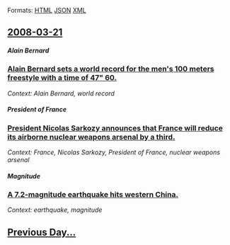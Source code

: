 
Formats: [HTML](2008/03/21/index.html)  [JSON](2008/03/21/index.json)  [XML](2008/03/21/index.xml)  

## [2008-03-21](/news/2008/03/21/index.md)

##### Alain Bernard
### [ Alain Bernard sets a world record for the men's 100 meters freestyle with a time of 47" 60. ](/news/2008/03/21/alain-bernard-sets-a-world-record-for-the-men-s-100-meters-freestyle-with-a-time-of-47-60.md)
_Context: Alain Bernard, world record_

##### President of France
### [ President Nicolas Sarkozy announces that France will reduce its airborne nuclear weapons arsenal by a third. ](/news/2008/03/21/president-nicolas-sarkozy-announces-that-france-will-reduce-its-airborne-nuclear-weapons-arsenal-by-a-third.md)
_Context: France, Nicolas Sarkozy, President of France, nuclear weapons arsenal_

##### Magnitude
### [ A 7.2-magnitude earthquake hits western China. ](/news/2008/03/21/a-7-2-magnitude-earthquake-hits-western-china.md)
_Context: earthquake, magnitude_

## [Previous Day...](/news/2008/03/20/index.md)

